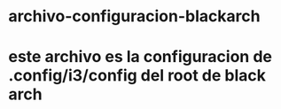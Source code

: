 # archivo-configuracion-blackarch
# este archivo es la configuracion de .config/i3/config del root de black arch 
